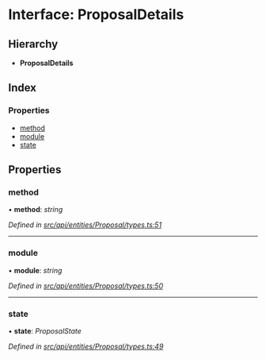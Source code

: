 # Interface: ProposalDetails

## Hierarchy

* **ProposalDetails**

## Index

### Properties

* [method](proposaldetails.md#method)
* [module](proposaldetails.md#module)
* [state](proposaldetails.md#state)

## Properties

###  method

• **method**: *string*

*Defined in [src/api/entities/Proposal/types.ts:51](https://github.com/PolymathNetwork/polymesh-sdk/blob/1d4e6bb/src/api/entities/Proposal/types.ts#L51)*

___

###  module

• **module**: *string*

*Defined in [src/api/entities/Proposal/types.ts:50](https://github.com/PolymathNetwork/polymesh-sdk/blob/1d4e6bb/src/api/entities/Proposal/types.ts#L50)*

___

###  state

• **state**: *ProposalState*

*Defined in [src/api/entities/Proposal/types.ts:49](https://github.com/PolymathNetwork/polymesh-sdk/blob/1d4e6bb/src/api/entities/Proposal/types.ts#L49)*
